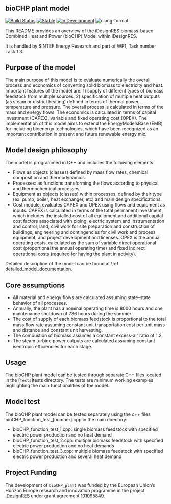 ## bioCHP plant model

[![Build Status](https://github.com/iDesignRES/CHP_modelling/workflows/CI/badge.svg)](https://github.com/iDesignRES/CHP_modelling/actions?query=workflow%3ACI)
[![Stable](https://img.shields.io/badge/docs-stable-blue.svg)](https://idesignres.github.io/CHP_modelling/stable/)
[![In Development](https://img.shields.io/badge/docs-dev-blue.svg)](https://idesignres.github.io/CHP_modelling/dev/)
![clang-format](https://img.shields.io/badge/clang--format-Google%20style-blue?logo=clang&logoColor=white)

This README provides an overview of the iDesignRES biomass-based Combined Heat and Power (bioCHP) Model within iDesignRES.

It is handled by SINTEF Energy Research and part of WP1, Task number Task 1.3. 

## Purpose of the model

The main purpose of this model is to evaluate numerically the overall process and economics of converting solid biomass to electricity and heat. Important features of the model are: 1) supply of different types of biomass feedstock from multiple sources, 2) specification of multiple heat outputs (as steam or district heating) defined in terms of thermal power, temperature and pressure. The overall process is calculated in terms of the mass and energy flows. The economics is calculated in terms of capital investment (CAPEX), variable and fixed operating cost (OPEX). The implementation of this model aims to extend the EnergyModelsBase (EMB) for including bioenergy technologies, which have been recognized as an important contribution in present and future renewable energy mix.  


## Model design philosophy

The model is programmed in C++ and includes the following elements:
- Flows as objects (classes) defined by mass flow rates, chemical composition and thermodynamics.
- Processes: as functions transforming the flows according to physical and thermochemical processes
- Equipment as objects (classes) within processes, defined by their type (ex. pump, boiler, heat exchanger, etc) and main design specifications.
- Cost module, evaluates CAPEX and OPEX using flows and equipment as inputs. CAPEX is calculated in terms of the total permanent investment, which includes the installed cost of all equipment and additional capital cost factors associated with piping, electric system and instrumentation and control, land, civil work for site preparation and construction of buildings, engineering and contingencies for civil work and process equipment, and project development and licenses. OPEX is the annual operating costs, calculated as the sum of variable direct operational cost (proportional the annual operating time) and fixed indirect operational costs (required for having the plant in activity).

Detailed description of the model can be found at \ref detailed_model_documentation.


## Core assumptions

- All material and energy flows are calculated assuming state-state behavior of all processes. 
- Annually, the plant has a nominal operating time is 8000 hours and one maintenance shutdown of 736 hours during the summer.   
- The cost of supply of each biomass feedstock is proportional to the total mass flow rate assuming constant unit transportation cost per unit mass and distance and constant unit harvesting.     
- The combustion of biomass assumes a constant excess-air ratio of 1.2.  
- The steam turbine power outputs are calculated assuming constant isentropic efficiencies for each stage. 


## Usage

The bioCHP plant model can be tested through separate C++ files located in the [`Tests`]tests directory.
The tests are minimum working examples highlighting the main functionalities of the model.

## Model test

The bioCHP plant model can be tested separately using the c++ files bioCHP_function_test_[number].cpp in the main directory:
 - bioCHP_function_test_1.cpp: single biomass feedstock with specified electric power production and no heat demand
 - bioCHP_function_test_2.cpp: multiple biomass feedstock with specified electric power production and no heat demands
 - bioCHP_function_test_3.cpp: multiple biomass feedstock with specified electric power production and several heat demand

## Project Funding

The development of `bioCHP_plant` was funded by the European Union’s Horizon Europe research and innovation programme in the project [iDesignRES](https://idesignres.eu/) under grant agreement [101095849](https://doi.org/10.3030/101095849).
